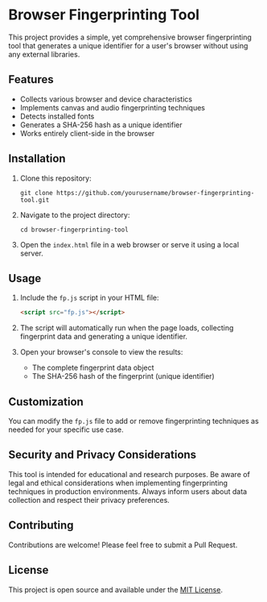 # Browser Fingerprinting Tool

This project provides a simple, yet comprehensive browser fingerprinting tool that generates a unique identifier for a user's browser without using any external libraries.

## Features

- Collects various browser and device characteristics
- Implements canvas and audio fingerprinting techniques
- Detects installed fonts
- Generates a SHA-256 hash as a unique identifier
- Works entirely client-side in the browser

## Installation

1. Clone this repository:
   ```
   git clone https://github.com/yourusername/browser-fingerprinting-tool.git
   ```

2. Navigate to the project directory:
   ```
   cd browser-fingerprinting-tool
   ```

3. Open the `index.html` file in a web browser or serve it using a local server.

## Usage

1. Include the `fp.js` script in your HTML file:

   ```html
   <script src="fp.js"></script>
   ```

2. The script will automatically run when the page loads, collecting fingerprint data and generating a unique identifier.

3. Open your browser's console to view the results:
   - The complete fingerprint data object
   - The SHA-256 hash of the fingerprint (unique identifier)

## Customization

You can modify the `fp.js` file to add or remove fingerprinting techniques as needed for your specific use case.

## Security and Privacy Considerations

This tool is intended for educational and research purposes. Be aware of legal and ethical considerations when implementing fingerprinting techniques in production environments. Always inform users about data collection and respect their privacy preferences.

## Contributing

Contributions are welcome! Please feel free to submit a Pull Request.

## License

This project is open source and available under the [MIT License](LICENSE).